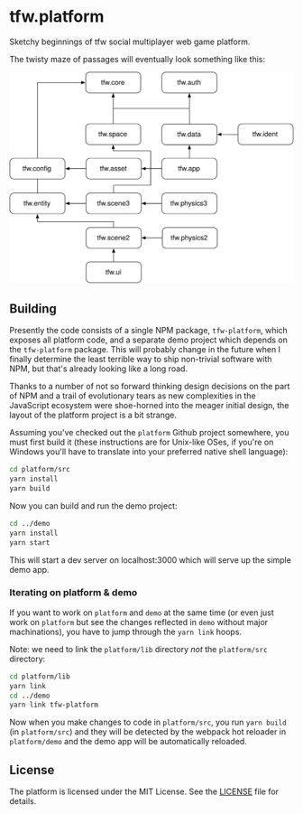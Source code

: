 # tfw.platform

Sketchy beginnings of tfw social multiplayer web game platform.

The twisty maze of passages will eventually look something like this:

![Dependency diagram](docs/libs.svg)

## Building

Presently the code consists of a single NPM package, `tfw-platform`, which exposes all platform
code, and a separate demo project which depends on the `tfw-platform` package. This will probably
change in the future when I finally determine the least terrible way to ship non-trivial software
with NPM, but that's already looking like a long road.

Thanks to a number of not so forward thinking design decisions on the part of NPM and a trail of
evolutionary tears as new complexities in the JavaScript ecosystem were shoe-horned into the meager
initial design, the layout of the platform project is a bit strange.

Assuming you've checked out the `platform` Github project somewhere, you must first build it (these
instructions are for Unix-like OSes, if you're on Windows you'll have to translate into your
preferred native shell language):

```sh
cd platform/src
yarn install
yarn build
```

Now you can build and run the demo project:

```sh
cd ../demo
yarn install
yarn start
```

This will start a dev server on localhost:3000 which will serve up the simple demo app.

### Iterating on platform & demo

If you want to work on `platform` and `demo` at the same time (or even just work on `platform` but
see the changes reflected in `demo` without major machinations), you have to jump through the `yarn
link` hoops.

Note: we need to link the `platform/lib` directory *not* the `platform/src` directory:

```sh
cd platform/lib
yarn link
cd ../demo
yarn link tfw-platform
```

Now when you make changes to code in `platform/src`, you run `yarn build` (in `platform/src`) and
they will be detected by the webpack hot reloader in `platform/demo` and the demo app will be
automatically reloaded.

## License

The platform is licensed under the MIT License. See the [LICENSE](LICENSE.md) file for details.
